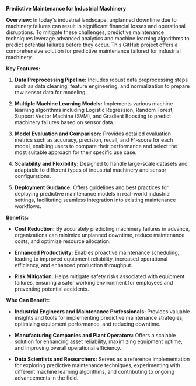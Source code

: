 
**Predictive Maintenance for Industrial Machinery**

**Overview:**
In today's industrial landscape, unplanned downtime due to machinery failures can result in significant financial losses and operational disruptions. To mitigate these challenges, predictive maintenance techniques leverage advanced analytics and machine learning algorithms to predict potential failures before they occur. This GitHub project offers a comprehensive solution for predictive maintenance tailored for industrial machinery.

**Key Features:**
1. **Data Preprocessing Pipeline:** Includes robust data preprocessing steps such as data cleaning, feature engineering, and normalization to prepare raw sensor data for modeling.
   
2. **Multiple Machine Learning Models:** Implements various machine learning algorithms including Logistic Regression, Random Forest, Support Vector Machine (SVM), and Gradient Boosting to predict machinery failures based on sensor data.
   
3. **Model Evaluation and Comparison:** Provides detailed evaluation metrics such as accuracy, precision, recall, and F1-score for each model, enabling users to compare their performance and select the most suitable approach for their specific use case.
   
4. **Scalability and Flexibility:** Designed to handle large-scale datasets and adaptable to different types of industrial machinery and sensor configurations.
   
5. **Deployment Guidance:** Offers guidelines and best practices for deploying predictive maintenance models in real-world industrial settings, facilitating seamless integration into existing maintenance workflows.

**Benefits:**
- **Cost Reduction:** By accurately predicting machinery failures in advance, organizations can minimize unplanned downtime, reduce maintenance costs, and optimize resource allocation.
  
- **Enhanced Productivity:** Enables proactive maintenance scheduling, leading to improved equipment reliability, increased operational efficiency, and enhanced production throughput.
  
- **Risk Mitigation:** Helps mitigate safety risks associated with equipment failures, ensuring a safer working environment for employees and preventing potential accidents.

**Who Can Benefit:**
- **Industrial Engineers and Maintenance Professionals:** Provides valuable insights and tools for implementing predictive maintenance strategies, optimizing equipment performance, and reducing downtime.
  
- **Manufacturing Companies and Plant Operators:** Offers a scalable solution for enhancing asset reliability, maximizing equipment uptime, and improving overall operational efficiency.
  
- **Data Scientists and Researchers:** Serves as a reference implementation for exploring predictive maintenance techniques, experimenting with different machine learning algorithms, and contributing to ongoing advancements in the field.


